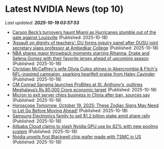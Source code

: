 # Latest NVIDIA News (top 10)
_Last updated: **2025-10-19 03:57:53**_

- [Carson Beck’s turnovers haunt Miami as Hurricanes stumble out of the gate against Louisville](https://timesofindia.indiatimes.com/sports/nfl/news/carson-becks-turnovers-haunt-miami-as-hurricanes-stumble-out-of-the-gate-against-louisville/articleshow/124654365.cms) (Published: 2025-10-18)
- [‘Assault on dignity of teachers’: DU forms inquiry panel after DUSU joint secretary slaps professor at Ambedkar College](https://timesofindia.indiatimes.com/education/news/assault-on-dignity-of-teachers-du-forms-inquiry-panel-after-dusu-joint-secretary-slaps-professor-at-ambedkar-college/articleshow/124653896.cms) (Published: 2025-10-18)
- [NBA shares major throwback moments starring Rihanna, Drake and Selena Gomez with their favorite jersey ahead of upcoming season](https://timesofindia.indiatimes.com/sports/nba/top-stories/nba-shares-major-throwback-moments-starring-rihanna-drake-and-selena-gomez-with-their-favorite-jersey-ahead-of-upcoming-season/articleshow/124654068.cms) (Published: 2025-10-18)
- [Christian McCaffrey's wife Olivia Culpo shines in Abercrombie & Fitch's NFL-inspired campaign, sparking heartfelt praise from Haley Cavinder](https://timesofindia.indiatimes.com/sports/nfl/news/nfl-star-christian-mccaffreys-wife-olivia-culpo-shines-in-abercrombie-fitchs-nfl-inspired-campaign-sparking-heartfelt-praise-from-haley-cavinder/articleshow/124653899.cms) (Published: 2025-10-18)
- [CM Conrad Sangma launches ProBites at St. Anthony’s, outlines Meghalaya’s Rs 85,000 Crore economic target](https://www.syllad.com/cm-conrad-sangma-launches-probites-at-st-anthonys-outlines-meghalayas-rs-85000-crore-economic-target/) (Published: 2025-10-18)
- [Micron to exit server chips business in China after ban, sources say](https://indianexpress.com/article/technology/tech-news-technology/micron-to-exit-server-chips-business-in-china-after-ban-sources-say-10313854/) (Published: 2025-10-18)
- [Horoscope Tomorrow, October 19, 2025: These Zodiac Signs May Need to Let Go Before Moving Ahead!](https://timesofindia.indiatimes.com/astrology/horoscope/horoscope-tomorrow-october-19-2025-these-zodiac-signs-may-need-to-let-go-before-moving-ahead/articleshow/124594594.cms) (Published: 2025-10-18)
- [Samsung Electronics family to sell $1.2 billion stake amid share rally](https://economictimes.indiatimes.com/tech/technology/samsung-electronics-family-to-sell-1-2-billion-stake-amid-share-rally/articleshow/124653540.cms) (Published: 2025-10-18)
- [Alibaba Cloud claims to slash Nvidia GPU use by 82% with new pooling system](https://biztoc.com/x/2ca51681a03d5be3) (Published: 2025-10-18)
- [Nvidia unveils first Blackwell chip wafer made with TSMC in US](https://economictimes.indiatimes.com/tech/technology/nvidia-unveils-first-blackwell-chip-wafer-made-with-tsmc-in-us/articleshow/124652470.cms) (Published: 2025-10-18)
